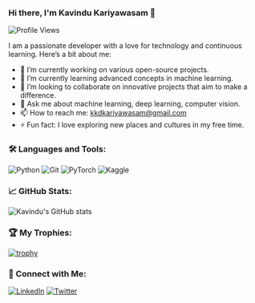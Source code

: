 ### Hi there, I'm Kavindu Kariyawasam 👋

![Profile Views](https://komarev.com/ghpvc/?username=KavinduKariyawasam)

I am a passionate developer with a love for technology and continuous learning. Here’s a bit about me:

- 🔭 I’m currently working on various open-source projects.
- 🌱 I’m currently learning advanced concepts in machine learning.
- 👯 I’m looking to collaborate on innovative projects that aim to make a difference.
- 💬 Ask me about machine learning, deep learning, computer vision.
- 📫 How to reach me: [kkdkariyawasam@gmail.com](mailto:kkdkariyawasam@gmail.com)
- ⚡ Fun fact: I love exploring new places and cultures in my free time.

### 🛠️ Languages and Tools:
![Python](https://img.shields.io/badge/-Python-3776AB?style=flat&logo=python&logoColor=white)
![Git](https://img.shields.io/badge/-Git-F05032?style=flat&logo=git&logoColor=white)
![PyTorch](https://img.shields.io/badge/PyTorch-EE4C2C?style=flat&logo=pytorch&logoColor=white)
![Kaggle](https://img.shields.io/badge/Kaggle-20BEFF?style=flat&logo=Kaggle&logoColor=white)

### 📈 GitHub Stats:
![Kavindu's GitHub stats](https://github-readme-stats.vercel.app/api?username=KavinduKariyawasam&show_icons=true&theme=radical)

### 🏆 My Trophies:
[![trophy](https://github-profile-trophy.vercel.app/?username=KavinduKariyawasam&theme=dracula)](https://github.com/ryo-ma/github-profile-trophy)

### 🔗 Connect with Me:
[![LinkedIn](https://img.shields.io/badge/-LinkedIn-0077B5?style=flat&logo=linkedin&logoColor=white)](https://www.linkedin.com/in/-kavindukariyawasam16371/)
[![Twitter](https://img.shields.io/badge/-Twitter-1DA1F2?style=flat&logo=twitter&logoColor=white)](https://x.com/KavinduDushman)
